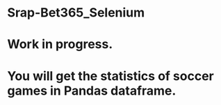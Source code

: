 # Srap-Bet365_Selenium

# Work in progress.
# You will get the statistics of soccer games in Pandas dataframe.
